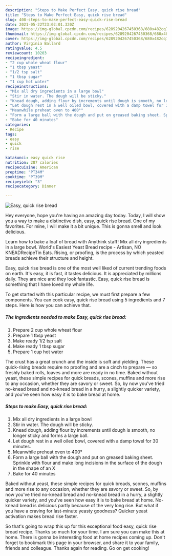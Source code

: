 ```yaml
---
description: "Steps to Make Perfect Easy, quick rise bread"
title: "Steps to Make Perfect Easy, quick rise bread"
slug: 408-steps-to-make-perfect-easy-quick-rise-bread
date: 2021-05-22T23:02:01.320Z
image: https://img-global.cpcdn.com/recipes/6289204267450368/680x482cq70/easy-quick-rise-bread-recipe-main-photo.jpg
thumbnail: https://img-global.cpcdn.com/recipes/6289204267450368/680x482cq70/easy-quick-rise-bread-recipe-main-photo.jpg
cover: https://img-global.cpcdn.com/recipes/6289204267450368/680x482cq70/easy-quick-rise-bread-recipe-main-photo.jpg
author: Virginia Ballard
ratingvalue: 4.5
reviewcount: 10203
recipeingredient:
- "2 cup whole wheat flour"
- "1 tbsp yeast"
- "1/2 tsp salt"
- "1 tbsp sugar"
- "1 cup hot water"
recipeinstructions:
- "Mix all dry ingredients in a large bowl"
- "Stir in water. The dough will be sticky."
- "Knead dough, adding flour by increments until dough is smooth, no longer sticky and forms a large ball."
- "Let dough rest in a well oiled bowl, covered with a damp towel for 30 minutes."
- "Meanwhile preheat oven to 400°"
- "Form a large ball with the dough and put on greased baking sheet. Sprinkle with flour and make long incisions in the surface of the dough in the shape of an X"
- "Bake for 40 minutes"
categories:
- Recipe
tags:
- easy
- quick
- rise

katakunci: easy quick rise 
nutrition: 287 calories
recipecuisine: American
preptime: "PT34M"
cooktime: "PT39M"
recipeyield: "3"
recipecategory: Dinner

---
```



![Easy, quick rise bread](https://img-global.cpcdn.com/recipes/6289204267450368/680x482cq70/easy-quick-rise-bread-recipe-main-photo.jpg)

Hey everyone, hope you're having an amazing day today. Today, I will show you a way to make a distinctive dish, easy, quick rise bread. One of my favorites. For mine, I will make it a bit unique. This is gonna smell and look delicious.

Learn how to bake a loaf of bread with Anythink staff! Mix all dry ingredients in a large bowl. World&#39;s Easiest Yeast Bread recipe - Artisan, NO KNEADRecipeTin Eats. Rising, or proofing, is the process by which yeasted breads achieve their structure and height.

Easy, quick rise bread is one of the most well liked of current trending foods on earth. It's easy, it is fast, it tastes delicious. It is appreciated by millions daily. They are nice and they look fantastic. Easy, quick rise bread is something that I have loved my whole life.


To get started with this particular recipe, we must first prepare a few components. You can cook easy, quick rise bread using 5 ingredients and 7 steps. Here is how you can achieve that.

<!--inarticleads1-->

##### The ingredients needed to make Easy, quick rise bread:

1. Prepare 2 cup whole wheat flour
1. Prepare 1 tbsp yeast
1. Make ready 1/2 tsp salt
1. Make ready 1 tbsp sugar
1. Prepare 1 cup hot water


The crust has a great crunch and the inside is soft and yielding. These quick-rising breads require no proofing and are a cinch to prepare — so freshly baked rolls, loaves and more are ready in no time. Baked without yeast, these simple recipes for quick breads, scones, muffins and more rise to any occasion, whether they are savory or sweet. So, by now you&#39;ve tried no-knead bread and no-knead bread in a hurry, a slightly quicker variety, and you&#39;ve seen how easy it is to bake bread at home. 

<!--inarticleads2-->

##### Steps to make Easy, quick rise bread:

1. Mix all dry ingredients in a large bowl
1. Stir in water. The dough will be sticky.
1. Knead dough, adding flour by increments until dough is smooth, no longer sticky and forms a large ball.
1. Let dough rest in a well oiled bowl, covered with a damp towel for 30 minutes.
1. Meanwhile preheat oven to 400°
1. Form a large ball with the dough and put on greased baking sheet. Sprinkle with flour and make long incisions in the surface of the dough in the shape of an X
1. Bake for 40 minutes


Baked without yeast, these simple recipes for quick breads, scones, muffins and more rise to any occasion, whether they are savory or sweet. So, by now you&#39;ve tried no-knead bread and no-knead bread in a hurry, a slightly quicker variety, and you&#39;ve seen how easy it is to bake bread at home. No-knead bread is delicious partly because of the very long rise. But what if you have a craving for last-minute yeasty goodness? Quicker yeast activation makes bread rise faster. 

So that's going to wrap this up for this exceptional food easy, quick rise bread recipe. Thanks so much for your time. I am sure you can make this at home. There is gonna be interesting food at home recipes coming up. Don't forget to bookmark this page in your browser, and share it to your family, friends and colleague. Thanks again for reading. Go on get cooking!
